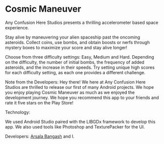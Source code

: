 # Cosmic Maneuver

Any Confusion Here Studios presents a thrilling accelerometer based space experience.

Stay alive by maneuvering your alien spaceship past the oncoming asteroids. Collect coins, use bombs, and obtain boosts or nerfs through mystery boxes to maximize your score and stay alive longer!

Choose from three difficulty settings: Easy, Medium and Hard. Depending on the difficulty, the number of initial bombs, the frequency of added asteroids, and the increase in their speeds. Try setting unique high scores for each difficulty setting, as each one provides a different challenge.

Note from the Developers: Hey there! We here at Any Confusion Here Studios are thrilled to release our first of many Android projects. We hope you enjoy playing Cosmic Maneuver as much as we enjoyed the development journey. We hope you recommend this app to your friends and rate it five stars on the Play Store!

Technology:

We used Android Studio paired with the LIBGDx framework to develop this app. We also used tools like Photoshop and TexturePacker for the UI.

Developers:
<a href="https://github.com/ArsalaBangash">Arsala Bangash</a> and I.
